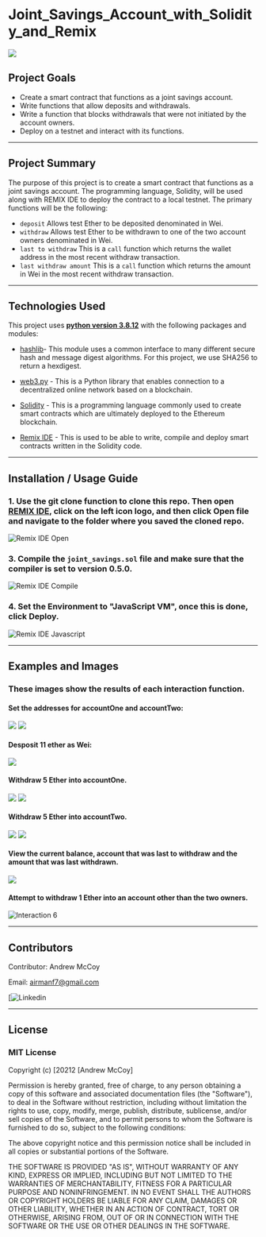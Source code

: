 # Joint_Savings_Account_with_Solidity_and_Remix

![](./Images/banner.jpg)

## Project Goals

- Create a smart contract that functions as a joint savings account.
- Write functions that allow deposits and withdrawals.
- Write a function that blocks withdrawals that were not initiated by the account owners.
- Deploy on a testnet and interact with its functions.

---

## Project Summary

The purpose of this project is to create a smart contract that functions as a joint savings account. The programming language, Solidity, will be used along with REMIX IDE to deploy the contract to a local testnet. The primary functions will be the following:

- `deposit` Allows test Ether to be deposited denominated in Wei.
- `withdraw` Allows test Ether to be withdrawn to one of the two account owners denominated in Wei.
- `last to withdraw` This is a `call` function which returns the wallet address in the most recent withdraw transaction.
- `last withdraw amount` This is a `call` function which returns the amount in Wei in the most recent withdraw transaction.

---

## Technologies Used

This project uses **[python version 3.8.12](https://www.python.org/downloads/)** with the following packages and modules:

* [hashlib](https://docs.python.org/3/library/hashlib.html)- This module uses a common interface to many different secure hash and message digest algorithms. For this project, we use SHA256 to return a hexdigest.

* [web3.py](https://web3py.readthedocs.io/en/stable/overview.html) - This is a Python library that enables connection to a decentralized online network based on a blockchain.

* [Solidity](https://docs.soliditylang.org/en/v0.8.9/) - This is a programming language commonly used to create smart contracts which are ultimately deployed to the Ethereum blockchain.

* [Remix IDE](https://remix.ethereum.org/) - This is used to be able to write, compile and deploy smart contracts written in the Solidity code.

---
## Installation / Usage Guide

### 1. Use the git clone function to clone this repo. Then open [REMIX IDE](https://remix.ethereum.org/), click on the left icon logo, and then click Open file and navigate to the folder where you saved the cloned repo.

![Remix IDE Open](./execution_results/open_file.jpg)

### 3. Compile the `joint_savings.sol` file and make sure that the compiler is set to version 0.5.0.

![Remix IDE Compile](./execution_results/check_compiled.jpg)

### 4. Set the Environment to "JavaScript VM", once this is done, click Deploy.

![Remix IDE Javascript](./execution_results/environment_deploy.jpg)


---
## Examples and Images

### **These images show the results of each interaction function.** 

#### **Set the addresses for accountOne and accountTwo:**

![](./execution_results/set_account_owners.jpg)
![](./execution_results/confirmation_account_owners.jpg)

#### **Desposit 11 ether as Wei:**

![](./execution_results/deposit.jpg)

#### **Withdraw 5 Ether into accountOne.** 

![](./execution_results/withdraw_to_account_1.jpg)
![](./execution_results/confirmation_withdraw_to_account_1.jpg)

#### **Withdraw 5 Ether into accountTwo.**

![](./execution_results/withdraw_to_account_2.jpg)
![](./execution_results/confirmation_withdraw_to_account_2.jpg)

#### **View the current balance, account that was last to withdraw and the amount that was last withdrawn.**

![](./execution_results/function_calls.jpg)

#### **Attempt to withdraw 1 Ether into an account other than the two owners.**

![Interaction 6](./execution_results/attempt_to_withdraw_to_non_owner.jpg)

---

## Contributors

Contributor: Andrew McCoy

Email: airmanf7@gmail.com

[![Linkedin](https://www.linkedin.com/in/andrewjmccoy/)

---

## License

### **MIT License**

Copyright (c) [20212 [Andrew McCoy]

Permission is hereby granted, free of charge, to any person obtaining a copy
of this software and associated documentation files (the "Software"), to deal
in the Software without restriction, including without limitation the rights
to use, copy, modify, merge, publish, distribute, sublicense, and/or sell
copies of the Software, and to permit persons to whom the Software is
furnished to do so, subject to the following conditions:

The above copyright notice and this permission notice shall be included in all
copies or substantial portions of the Software.

THE SOFTWARE IS PROVIDED "AS IS", WITHOUT WARRANTY OF ANY KIND, EXPRESS OR
IMPLIED, INCLUDING BUT NOT LIMITED TO THE WARRANTIES OF MERCHANTABILITY,
FITNESS FOR A PARTICULAR PURPOSE AND NONINFRINGEMENT. IN NO EVENT SHALL THE
AUTHORS OR COPYRIGHT HOLDERS BE LIABLE FOR ANY CLAIM, DAMAGES OR OTHER
LIABILITY, WHETHER IN AN ACTION OF CONTRACT, TORT OR OTHERWISE, ARISING FROM,
OUT OF OR IN CONNECTION WITH THE SOFTWARE OR THE USE OR OTHER DEALINGS IN THE
SOFTWARE.

